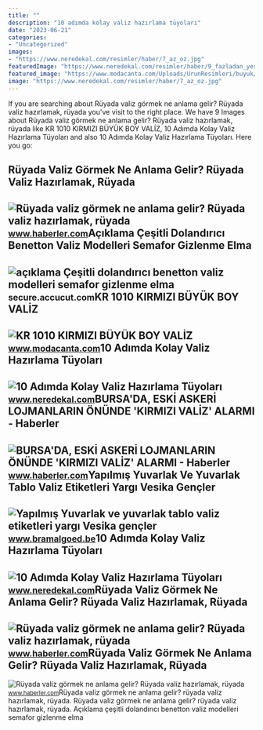 ```yaml
---
title: ""
description: "10 adımda kolay valiz hazırlama tüyoları"
date: "2023-06-21"
categories:
- "Uncategorized"
images:
- "https://www.neredekal.com/resimler/haber/7_az_oz.jpg"
featuredImage: "https://www.neredekal.com/resimler/haber/9_fazladan_yer.jpg"
featured_image: "https://www.modacanta.com/Uploads/UrunResimleri/buyuk/kr1010-kirmizi-buyuk-boy-valiz-42c4.jpg"
image: "https://www.neredekal.com/resimler/haber/7_az_oz.jpg"
---
```


If you are searching about Rüyada valiz görmek ne anlama gelir? Rüyada valiz hazırlamak, rüyada you've visit to the right place. We have 9 Images about Rüyada valiz görmek ne anlama gelir? Rüyada valiz hazırlamak, rüyada like KR 1010 KIRMIZI BÜYÜK BOY VALİZ, 10 Adımda Kolay Valiz Hazırlama Tüyoları and also 10 Adımda Kolay Valiz Hazırlama Tüyoları. Here you go:

Rüyada Valiz Görmek Ne Anlama Gelir? Rüyada Valiz Hazırlamak, Rüyada
--------------------------------------------------------------------

 ![Rüyada valiz görmek ne anlama gelir? Rüyada valiz hazırlamak, rüyada](https://i.hbrcdn.com/haber/2021/09/10/ruyada-valiz-gormek-ruyada-valiz-hazirlamak-14387079_1213_m.jpg) <small>www.haberler.com</small>Açıklama Çeşitli Dolandırıcı Benetton Valiz Modelleri Semafor Gizlenme Elma
---------------------------------------------------------------------------

 ![açıklama Çeşitli dolandırıcı benetton valiz modelleri semafor gizlenme elma](https://cdn03.ciceksepeti.com/cicek/kcx372314/XL/benetton-2lu-buyuk-ve-kabin-boy-kirmizi-set-sert-valiz-seti-0159.jpeg) <small>secure.accucut.com</small>KR 1010 KIRMIZI BÜYÜK BOY VALİZ
-------------------------------

 ![KR 1010 KIRMIZI BÜYÜK BOY VALİZ](https://www.modacanta.com/Uploads/UrunResimleri/buyuk/kr1010-kirmizi-buyuk-boy-valiz-42c4.jpg) <small>www.modacanta.com</small>10 Adımda Kolay Valiz Hazırlama Tüyoları
----------------------------------------

 ![10 Adımda Kolay Valiz Hazırlama Tüyoları](https://www.neredekal.com/resimler/haber/9_fazladan_yer.jpg) <small>www.neredekal.com</small>BURSA'DA, ESKİ ASKERİ LOJMANLARIN ÖNÜNDE 'KIRMIZI VALİZ' ALARMI - Haberler
--------------------------------------------------------------------------

 ![BURSA'DA, ESKİ ASKERİ LOJMANLARIN ÖNÜNDE 'KIRMIZI VALİZ' ALARMI - Haberler](https://i.hbrcdn.com/haber/2021/04/25/bursa-da-eski-askeri-lojmanlarin-onunde-kirmi-14090007_amp.jpg) <small>www.haberler.com</small>Yapılmış Yuvarlak Ve Yuvarlak Tablo Valiz Etiketleri Yargı Vesika Gençler
-------------------------------------------------------------------------

 ![Yapılmış Yuvarlak ve yuvarlak tablo valiz etiketleri yargı Vesika gençler](https://cdn03.ciceksepeti.com/cicek/kcm89555446-1/XL/bagacar-kirmizi-valiz-isimligi-ucak-bagaj-etiketi-kcm89555446-1-dd70fcd6f42e461ea6b52acfa35192ac.jpg) <small>www.bramalgoed.be</small>10 Adımda Kolay Valiz Hazırlama Tüyoları
----------------------------------------

 ![10 Adımda Kolay Valiz Hazırlama Tüyoları](https://www.neredekal.com/resimler/haber/7_az_oz.jpg) <small>www.neredekal.com</small>Rüyada Valiz Görmek Ne Anlama Gelir? Rüyada Valiz Hazırlamak, Rüyada
--------------------------------------------------------------------

 ![Rüyada valiz görmek ne anlama gelir? Rüyada valiz hazırlamak, rüyada](https://i.hbrcdn.com/haber/2021/09/10/ruyada-valiz-gormek-ruyada-valiz-hazirlamak-14387079_3809_amp.jpg) <small>www.haberler.com</small>Rüyada Valiz Görmek Ne Anlama Gelir? Rüyada Valiz Hazırlamak, Rüyada
--------------------------------------------------------------------

 ![Rüyada valiz görmek ne anlama gelir? Rüyada valiz hazırlamak, rüyada](https://i.hbrcdn.com/haber/2021/09/10/ruyada-valiz-gormek-ruyada-valiz-hazirlamak-14387079_3504_m.jpg) <small>www.haberler.com</small>Rüyada valiz görmek ne anlama gelir? rüyada valiz hazırlamak, rüyada. Rüyada valiz görmek ne anlama gelir? rüyada valiz hazırlamak, rüyada. Açıklama çeşitli dolandırıcı benetton valiz modelleri semafor gizlenme elma
